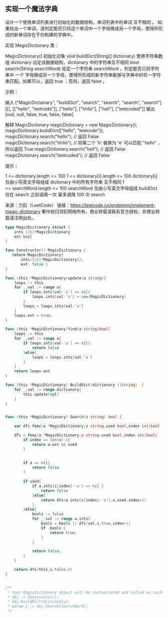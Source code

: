 ## 实现一个魔法字典
设计一个使用单词列表进行初始化的数据结构，单词列表中的单词 互不相同 。 如果给出一个单词，请判定能否只将这个单词中一个字母换成另一个字母，使得所形成的新单词存在于你构建的字典中。

实现 MagicDictionary 类：

MagicDictionary() 初始化对象
void buildDict(String[] dictionary) 使用字符串数组 dictionary 设定该数据结构，dictionary 中的字符串互不相同
bool search(String searchWord) 给定一个字符串 searchWord ，判定能否只将字符串中 一个 字母换成另一个字母，使得所形成的新字符串能够与字典中的任一字符串匹配。如果可以，返回 true ；否则，返回 false 。
 

示例：

输入
["MagicDictionary", "buildDict", "search", "search", "search", "search"]
[[], [["hello", "leetcode"]], ["hello"], ["hhllo"], ["hell"], ["leetcoded"]]
输出
[null, null, false, true, false, false]

解释
MagicDictionary magicDictionary = new MagicDictionary();
magicDictionary.buildDict(["hello", "leetcode"]);
magicDictionary.search("hello"); // 返回 False
magicDictionary.search("hhllo"); // 将第二个 'h' 替换为 'e' 可以匹配 "hello" ，所以返回 True
magicDictionary.search("hell"); // 返回 False
magicDictionary.search("leetcoded"); // 返回 False
 

提示：

1 <= dictionary.length <= 100
1 <= dictionary[i].length <= 100
dictionary[i] 仅由小写英文字母组成
dictionary 中的所有字符串 互不相同
1 <= searchWord.length <= 100
searchWord 仅由小写英文字母组成
buildDict 仅在 search 之前调用一次
最多调用 100 次 search

来源：力扣（LeetCode）
链接：https://leetcode.cn/problems/implement-magic-dictionary
著作权归领扣网络所有。商业转载请联系官方授权，非商业转载请注明出处。
```go
type MagicDictionary struct {
    ints [26]*MagicDictionary
    ext bool
}

func Constructor() MagicDictionary {
   return MagicDictionary{
       ints:[26]*MagicDictionary{},
       ext: false }
}

func (this *MagicDictionary)update(a string){
    loops := this
    for _,val := range a{
        if loops.ints[val-'a'] == nil{
            loops.ints[val-'a'] = new(MagicDictionary)
        }
        loops = loops.ints[val-'a']
    }
    loops.ext = true;
}

func (this *MagicDictionary)find(a string)bool{
    loops := this
    for _,val := range a{
        if loops.ints[val-'a'] == nil{
            return false
        }else{
            loops = loops.ints[val-'a']
        }
    }
    return loops.ext
}

func (this *MagicDictionary) BuildDict(dictionary []string)  {
    for _,val := range dictionary{
        this.update(val)
    }
}


func (this *MagicDictionary) Search(s string) bool {

    var dfs func(a *MagicDictionary,s string,used bool,index int)bool

    dfs = func(a *MagicDictionary,s string,used bool,index int)bool{
        if index == len(s)-1{
            return a.ext && used
        }


        if a == nil{
            return false
        }
        
        if used{
            if a.ints[s[index]-'a'] == nil {
                return false
            }else{
                return dfs(a.ints[s[index]-'a'],s,used,index+1)
            }
        }else{
            bools := false
            for _,val := range a.ints{
                bools = bools || dfs(val,s,true,index+1)
                if  bools {
                    return true;
                }
            }

            return false;
        }
    }

    return dfs(this,s,false,0)
}


/**
 * Your MagicDictionary object will be instantiated and called as such:
 * obj := Constructor();
 * obj.BuildDict(dictionary);
 * param_2 := obj.Search(searchWord);
 */
```

